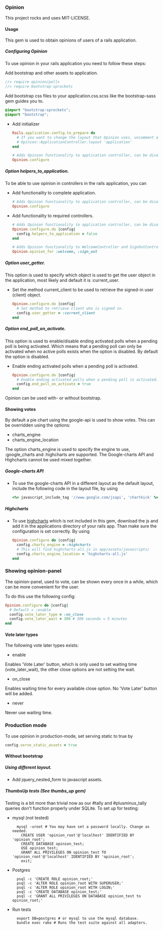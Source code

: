 ### Opinion

This project rocks and uses MIT-LICENSE.

#### Usage

This gem is used to obtain opinions of users of a rails application.

##### Configuring Opinion

To use opinion in your rails application you need to follow these steps:

Add bootstrap and other assets to application.

```js
//= require opinion/polls
//= require bootstrap-sprockets
```

Add bootstrap css files to your application.css.scss like the bootstrap-sass gem guides you to.

```css
@import "bootstrap-sprockets";
@import "bootstrap";
```

 * Add initializer

    ```ruby
    Rails.application.config.to_prepare do
      # If you want to change the layout that Opinion uses, uncomment and customize the next line:
      # Opinion::ApplicationController.layout 'application'
    end

    # Adds Opinion functionality to application controller, can be disabled using helpers_to_application configuration option. 
    Opinion.configure
    ```

##### Option helpers\_to\_application.

To be able to use opinion in controllers in the rails application, you can

 * Add functionality to complete application.

    ```ruby
    # Adds Opinion functionality to application controller, can be disabled using helpers_to_application configuration option. 
    Opinion.configure
    ```

 * Add functionality to required controllers.

    ```ruby
    # Adds Opinion functionality to application controller, can be disabled using helpers_to_application configuration option. 
    Opinion.configure.do |config|
      config.helpers_to_application = false
    end

    # Adds Opinion functionality to WelcomeController and SignOutController.
    Opinion.opinion_for :welcome, :sign_out
    ```

##### Option user\_getter.

This option is used to specify which object is used to get the user object in the application, most likely and default it is \:current\_user. 

 * Set the method current\_client to be used to retrieve the signed-in user \(client\) object.

    ```ruby
    Opinion.configure.do |config|
      # Set method to retrieve client who is signed in.
      config.user_getter = :current_client
    end
    ```

##### Option end\_poll\_on\_activate.

This option is used to enable/disable ending activated polls when a pending poll is being activated. Which means that a pending poll can only
be activated when no active polls exists when the option is disabled. By default the option is disabled.

 * Enable ending activated polls when a pending poll is activated.

    ```ruby
    Opinion.configure.do |config|
      # Enable ending activated polls when a pending poll is activated.
      config.end_poll_on_activate = true
    end
    ```

Opinion can be used with- or without bootstrap.

#### Showing votes

By default a pie chart using the google-api is used to show votes. This can be overridden using the options:

 * charts_engine
 * charts_engine_location

The option charts\_engine is used to specify the engine to use, :google_charts and :highcharts are supported. 
The Google-charts API and Highcharts cannot be used mixed together.

##### Google-charts API

 * To use the google-charts API in a different layout as the default layout, include the following code in the layout file, by using

    ```ruby
    <%= javascript_include_tag '//www.google.com/jsapi', 'chartkick' %>
    ```

##### Highcharts

 * To use [highcharts](www.highcharts.com) which is not included in this gem, download the js and add it in the applications directory of your rails app. Than make sure the configuration is set correctly. By using

    ```ruby
    Opinion.configure do |config|
      config.charts_engine = :highcharts
      # This will find highcharts-all.js in app/assets/javascripts/
      config.charts_engine_location = 'highcharts-all.js'
    end
    ```

### Showing opinion-panel

The opinion-panel, used to vote, can be shown every once in a while, which can be more convenient for the user. 

To do this use the following config:
 
```ruby
Opinion.configure do |config|
  # Default = :enable
  config.vote_later_type = :on_close
  config.vote_later_wait = 300 # 300 seconds = 5 minutes
end
```

#### Vote later types

The following vote later types exists:

 * enable
 
 Enables 'Vote Later' button, which is only used to set waiting time (vote_later_wait), the other close options are not setting the wait.
 
 * on_close
 
 Enables waiting time for every available close option. No 'Vote Later' button will be added.
 
 * never
 
 Never use waiting time.

### Production mode

To use opinion in production-mode, set serving static to true by

```ruby
config.serve_static_assets = true
```

#### Without bootstrap

##### Using different layout.

 * Add jquery\_nested\_form to javascript assets.

##### ThumbsUp tests (See thumbs\_up gem)

Testing is a bit more than trivial now as our #tally and #plusminus\_tally queries don't function properly under SQLite. To set up for testing:

* mysql (not tested)

    ```shell
      mysql -uroot # You may have set a password locally. Change as needed.
        CREATE USER 'opinion_root'@'localhost' IDENTIFIED BY 'opinion_root';
        CREATE DATABASE opinion_test;
        USE opinion_test;
        GRANT ALL PRIVILEGES ON opinion_test TO 'opinion_root'@'localhost' IDENTIFIED BY 'opinion_root';
        exit;
    ```
* Postgres

    ```shell
      psql -c 'CREATE ROLE opinion_root;'
      psql -c 'ALTER ROLE opinion_root WITH SUPERUSER;'
      psql -c 'ALTER ROLE opinion_root WITH LOGIN;'
      psql -c 'CREATE DATABASE opinion_test;'
      psql -c 'GRANT ALL PRIVILEGES ON DATABASE opinion_test to opinion_root;'
    ```
* Run tests

    
    ```shell
      export DB=postgres # or mysql to use the mysql database.
      bundle exec rake # Runs the test suite against all adapters.
    ```
